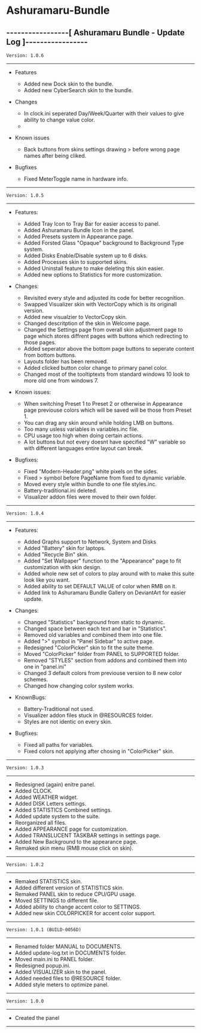 # Ashuramaru-Bundle

-----------------[ Ashuramaru Bundle - Update Log ]-----------------
--------------------------------------------------------------------
	Version: 1.0.6
--------------------------------------------------------------------
 - Features
	- Added new Dock skin to the bundle.
	- Added new CyberSearch skin to the bundle.

 - Changes
	- In clock.ini seperated Day/Week/Quarter with their values to give ability to change value color.
	- 

 - Known issues
	- Back buttons from skins settings drawing > before wrong page names after being cliked.

 - Bugfixes
	- Fixed MeterToggle name in hardware info.
	
--------------------------------------------------------------------
	Version: 1.0.5
--------------------------------------------------------------------
 - Features:
	- Added Tray Icon to Tray Bar for easier access to panel.
	- Added Ashuramaru Bundle Icon in the panel.
	- Added Presets system in Appearance page.
	- Added Forsted Glass "Opaque" background to Background Type system.
	- Added Disks Enable/Disable system up to 6 disks.
	- Added Processes skin to supported skins.
	- Added Uninstall feature to make deleting this skin easier.
	- Added new options to Statistics for more customization.
	
 - Changes:
	- Revisited every style and adjusted its code for better recognition.
	- Swapped Visualizer skin with VectorCopy which is its originall version.
	- Added new visualzier to VectorCopy skin.
	- Changed descritption of the skin in Welcome page.
	- Changed the Settings page from overall skin adjustment page to page which stores diffrent pages with buttons which redirecting to those pages.
	- Added seperator above the bottom page buttons to seperate content from bottom buttons.
	- Layouts folder has been removed.
	- Added clicked button color change to primary panel color.
	- Changed most of the tooltiptexts from standard windows 10 look to more old one from windows 7.
	
 - Known issues:
	- When switching Preset 1 to Preset 2 or otherwise in Appearance page previouse colors which will be saved will be those from Preset 1.
	- You can drag any skin around while holding LMB on buttons.
	- Too many usless variables in variables.inc file.
	- CPU usage too high when doing certain actions.
	- A lot buttons but not every doesnt have specified "W" variable so with different languages entire layout can break.

 - Bugfixes:
	- Fixed "Modern-Header.png" white pixels on the sides.
	- Fixed > symbol before PageName from fixed to dynamic variable.
	- Moved every style within bundle to one file styles.inc.
	- Battery-traditional.ini deleted.
	- Visualizer addon files were moved to their own folder.
	
--------------------------------------------------------------------
	Version: 1.0.4
--------------------------------------------------------------------
 - Features:
	- Added Graphs support to Network, System and Disks
	- Added "Battery" skin for laptops.
	- Added "Recycle Bin" skin.
	- Added "Set Wallpaper" function to the "Appearance" page to fit customization with skin design.
	- Added whole new set of colors to play around with to make this suite look like you want.
	- Added ability to set DEFAULT VALUE of color when RMB on it.
	- Added link to Ashuramaru Bundle Gallery on DeviantArt for easier update.

 - Changes:
	- Changed "Statistics" background from static to dynamic.
	- Changed space between each text and bar in "Statistics".
	- Removed old variables and combined them into one file.
	- Added ">" symbol in "Panel Sidebar" to active page.
	- Redesigned "ColorPicker" skin to fit the suite theme.
	- Moved "ColorPicker" folder from PANEL to SUPPORTED folder.
	- Removed "STYLES" section from addons and combined them into one in "panel.ini"
	- Changed 3 default colors from previouse version to 8 new color schemes.
	- Changed how changing color system works.
 
 - KnownBugs:
	- Battery-Traditional not used.
	- Visualizer addon files stuck in @RESOURCES folder.
	- Styles are not identic on every skin.

 - Bugfixes:
	- Fixed all paths for variables.
	- Fixed colors not applying after chosing in "ColorPicker" skin.
--------------------------------------------------------------------
	Version: 1.0.3
--------------------------------------------------------------------
 - Redesigned (again) enitre panel.
 - Added CLOCK.
 - Added WEATHER widget.
 - Added DISK Letters settings.
 - Added STATISTICS Combined settings.
 - Added update system to the suite.
 - Reorganized all files.
 - Added APPEARANCE page for customization.
 - Added TRANSLUCENT TASKBAR settings in settings page.
 - Added New Background to the appearance page.
 - Remaked skin menu (RMB mouse click on skin).
--------------------------------------------------------------------
	Version: 1.0.2
--------------------------------------------------------------------
 - Remaked STATISTICS skin.
 - Added different version of STATISTICS skin.
 - Remaked PANEL skin to reduce CPU/GPU usage.
 - Moved SETTINGS to different file.
 - Added ability to change accent color to SETTINGS.
 - Added new skin COLORPICKER for accent color support.
--------------------------------------------------------------------
	Version: 1.0.1 (BUILD-0056D)
--------------------------------------------------------------------
 - Renamed folder MANUAL to DOCUMENTS.
 - Added update-log.txt in DOCUMENTS folder.
 - Moved main.ini to PANEL folder.
 - Redesigned popup.ini.
 - Added VISUALIZER skin to the panel.
 - Added needed files to @RESOURCE folder.
 - Added style meters to optimize panel.
--------------------------------------------------------------------
	Version: 1.0.0
--------------------------------------------------------------------
 - Created the panel
--------------------------------------------------------------------
